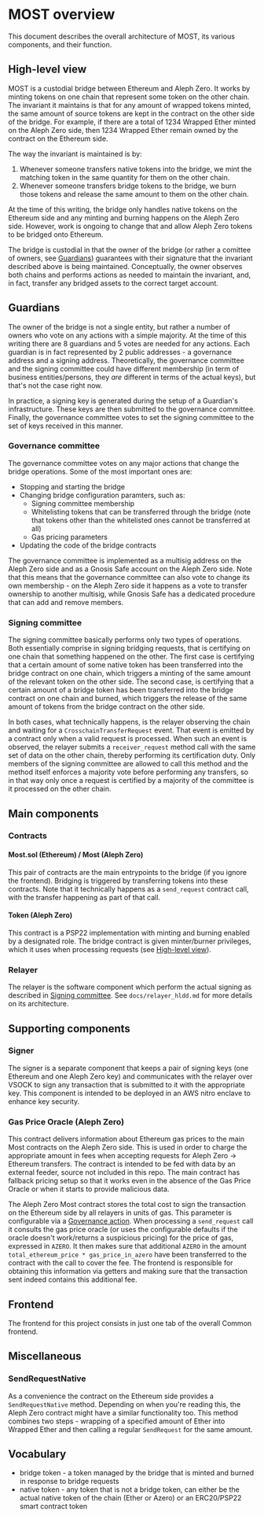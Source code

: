 # MOST overview

This document describes the overall architecture of MOST, its various components, and their function.

## High-level view

MOST is a custodial bridge between Ethereum and Aleph Zero. It works by minting tokens on one chain that represent some token on the other chain. The invariant it maintains is that for any amount of wrapped tokens minted, the same amount of source tokens are kept in the contract on the other side of the bridge. For example, if there are a total of 1234 Wrapped Ether minted on the Aleph Zero side, then 1234 Wrapped Ether remain owned by the contract on the Ethereum side.

The way the invariant is maintained is by:

1. Whenever someone transfers native tokens into the bridge, we mint the matching token in the same quantity for them on the other chain.
2. Whenever someone transfers bridge tokens to the bridge, we burn those tokens and release the same amount to them on the other chain.

At the time of this writing, the bridge only handles native tokens on the Ethereum side and any minting and burning happens on the Aleph Zero side. However, work is ongoing to change that and allow Aleph Zero tokens to be bridged onto Ethereum.

The bridge is custodial in that the owner of the bridge (or rather a comittee of owners, see [Guardians](#guardians)) guarantees with their signature that the invariant described above is being maintained. Conceptually, the owner observes both chains and performs actions as needed to maintain the invariant, and, in fact, transfer any bridged assets to the correct target account.

## Guardians

The owner of the bridge is not a single entity, but rather a number of owners who vote on any actions with a simple majority. At the time of this writing there are 8 guardians and 5 votes are needed for any actions. Each guardian is in fact represented by 2 public addresses - a governance address and a signing address. Theoretically, the governance committee and the signing committee could have different membership (in term of business entities/persons, they _are_ different in terms of the actual keys), but that's not the case right now.

In practice, a signing key is generated during the setup of a Guardian's infrastructure. These keys are then submitted to the governance committee. Finally, the governance committee votes to set the signing committee to the set of keys received in this manner.

### Governance committee

The governance committee votes on any major actions that change the bridge operations. Some of the most important ones are:

- Stopping and starting the bridge
- Changing bridge configuration paramters, such as:
  - Signing committee membership
  - Whitelisting tokens that can be transferred through the bridge (note that tokens other than the whitelisted ones cannot be transferred at all)
  - Gas pricing parameters
- Updating the code of the bridge contracts

The governance committee is implemented as a multisig address on the Aleph Zero side and as a Gnosis Safe account on the Aleph Zero side. Note that this means that the governance committee can also vote to change its own membership - on the Aleph Zero side it happens as a vote to transfer ownership to another multisig, while Gnosis Safe has a dedicated procedure that can add and remove members.

### Signing committee

The signing committee basically performs only two types of operations. Both essentially comprise in signing bridging requests, that is certifying on one chain that something happened on the other. The first case is certifying that a certain amount of some native token has been transferred into the bridge contract on one chain, which triggers a minting of the same amount of the relevant token on the other side. The second case, is certifying that a certain amount of a bridge token has been transferred into the bridge contract on one chain and burned, which triggers the release of the same amount of tokens from the bridge contract on the other side.

In both cases, what technically happens, is the relayer observing the chain and waiting for a `CrosschainTransferRequest` event. That event is emitted by a contract only when a valid request is processed. When such an event is observed, the relayer submits a `receiver_request` method call with the same set of data on the other chain, thereby performing its certification duty. Only members of the signing committee are allowed to call this method and the method itself enforces a majority vote before performing any transfers, so in that way only once a request is certified by a majority of the committee is it processed on the other chain.

## Main components

### Contracts

#### Most.sol (Ethereum) / Most (Aleph Zero)

This pair of contracts are the main entrypoints to the bridge (if you ignore the frontend). Bridging is triggered by transferring tokens into these contracts. Note that it technically happens as a `send_request` contract call, with the transfer happening as part of that call.

#### Token (Aleph Zero)

This contract is a PSP22 implementation with minting and burning enabled by a designated role. The bridge contract is given minter/burner privileges, which it uses when processing requests (see [High-level view](#high-level-view)).

### Relayer

The relayer is the software component which perform the actual signing as described in [Signing committee](#signing-committee). See `docs/relayer_hldd.md` for more details on its architecture.

## Supporting components

### Signer

The signer is a separate component that keeps a pair of signing keys (one Ethereum and one Aleph Zero key) and communicates with the relayer over VSOCK to sign any transaction that is submitted to it with the appropriate key. This component is intended to be deployed in an AWS nitro enclave to enhance key security.

### Gas Price Oracle (Aleph Zero)

This contract delivers information about Ethereum gas prices to the main Most contracts on the Aleph Zero side. This is used in order to charge the appropriate amount in fees when accepting requests for Aleph Zero -> Ethereum transfers. The contract is intended to be fed with data by an external feeder, source not included in this repo. The main contract has fallback pricing setup so that it works even in the absence of the Gas Price Oracle or when it starts to provide malicious data.

The Aleph Zero Most contract stores the total cost to sign the transaction on the Ethereum side by all relayers in units of gas. This parameter is configurable via a [Governance action](#governance-committee). When processing a `send_request` call it consults the gas price oracle (or uses the configurable defaults if the oracle doesn't work/returns a suspicious pricing) for the price of gas, expressed in `AZERO`. It then makes sure that additional `AZERO` in the amount `total_ethereum_price * gas_price_in_azero` have been transferred to the contract with the call to cover the fee. The frontend is responsible for obtaining this information via getters and making sure that the transaction sent indeed contains this additional fee.

## Frontend

The frontend for this project consists in just one tab of the overall Common frontend.

## Miscellaneous

### SendRequestNative

As a convenience the contract on the Ethereum side provides a `SendRequestNative` method. Depending on when you're reading this, the Aleph Zero contract might have a similar functionality too. This method combines two steps - wrapping of a specified amount of Ether into Wrapped Ether and then calling a regular `SendRequest` for the same amount.

## Vocabulary

- bridge token - a token managed by the bridge that is minted and burned in response to bridge requests
- native token - any token that is not a bridge token, can either be the actual native token of the chain (Ether or Azero) or an ERC20/PSP22 smart contract token
